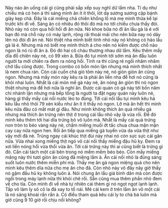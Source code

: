 Này nào ăn uống cái gì cũng phải sắp xếp suy nghĩ dữ lắm nha. Tỉ dụ như chiều mà có hẹn á thì sáng mình ăn ít ít thôi, lót dạ sương sương cặp bánh giày kẹp chả. Đây là cái miếng chả chiên khổng lồ mà mẹ mình thừa kế lại trước khi đi về. Sáng ăn có nhiêu đó thôi đó mà no tới chiều chưa thấy đói. Nhỏ này nó còn qua hối hối đi ăn nữa. Nó khoe bữa nó đi ăn lẩu gà lá é với bạn đó mà chỗ này có máy lạnh, rộng rãi thoải mái cho nên bữa nay nó dãy lên nó đòi đi ăn nè. Nói thiệt nha mình biết tính nhỏ này nó không có hảo lẩu gà lá é. Nhưng mà nó biết mẹ mình thích á cho nên nó kiếm được chỗ nào ngon là nó rủ đi ăn à. Đó đó hai cô cháu thương nhau dữ lắm. Kêu thêm mấy dĩa đồ chiên này nè, có 99 xèn à. Bữa đó tụi mình tới sớm mà ăn đầu luôn người ta mới chiên ra đem ra nóng hổi. Tính ra thì cũng rẻ ngồi nhăm nhăm chờ lẩu cũng được. Trong combo có bốn món lận nhưng mà mình thích nhất là nem chua rán. Còn cái cuốn chả giò tôm này nè, nó giòn giòn ăn cũng ngon. Nhưng mà mấy món này kêu ra là phải ăn liền nha để hơi nó cứng là khỏi nhai luôn. Nhất là cái món mề gà này nè, ăn nóng ăn giòn thì nó ngon thiệt nhưng mà để hơi nữa là nghỉ ăn. Được cái quán cỏ gà này tới bốn năm chi nhánh lận nhưng mà bếp tổng là người ta đặt ngay quán này luôn nè, hàng gì thấy mấy cái nồi nước lèo to đùng. Tới cái nồi lẩu tụi mình kêu hả kêu lẩu nhỏ thôi 79 xèn kiểu như ăn ít ít thấy nó ngon. Lỡ mà ăn hết thì mình kêu nữa đâu có mất mát gì đâu. Như mình không thích ăn quá nhiều gà nhưng mà thích ăn trứng nên thịt ở trong cái lẩu nhỏ vậy là vừa rồi. Để đó mình kêu thêm tới hai dĩa trứng bỏ vô luôn mà. Nhất là mấy cái quả trứng non tròn to béo vàng này nè, chấm miếng muối ớt tắc chua chua mặn mặn cay cay nữa ngon hen. Rồi ăn tiếp qua miếng gà tuyển vừa da vừa thịt như vậy mới đã nè. Trúng ngay cái khúc thịt đùi này nhai nó còn sực sực cái gân nữa. Vừa nhai xong miếng thịt ngó vô cái nồi thấy miếng đậu hũ ky. Đem ra xơi liền nóng hổi vừa thổi vừa ăn. Tới cái trứng này thì ai cũng biết là trứng gì đó. Cắn cái tách một cái bên trong nó mềm mềm béo béo. Còn mấy miếng măng này thì tươi giòn ăn cũng đã miệng lắm à. Ăn cái nồi nhỏ là đúng sáng suốt luôn nước thêm miễn phí mà. Thấy mẹ ăn gà ngon miệng quá cho nên mình kêu thêm dĩa nữa cho mẹ ăn cho đã. Còn nhỏ này vô đây nãy giờ thấy nó gậm đầu hũ ky không luôn á. Nói chung ăn lẩu giá bình dân mà còn được ngồi trong máy lạnh nữa thì khỏi chê rồi. Sẵn cũng mua thêm phần nhỏ đem về cho tía. Còn mình đi về nhà tự nhiên cái thèm gì nó ngọt ngọt lạnh lạnh. Tấp vô làm ly sô cô la đá xay to tổ nái. Mê cái kem ở trên lắm ăn vô một cái là nó sảng khoái rần rần à. Có điều tham quá kêu cái ly to chà bá luôn mà giờ cũng 9 10 giờ rồi chịu nổi không?